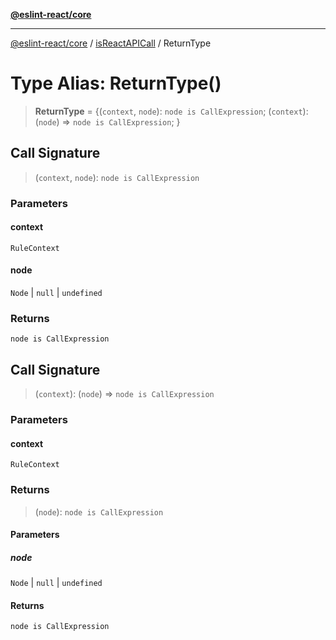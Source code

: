 [**@eslint-react/core**](../../../../README.md)

***

[@eslint-react/core](../../../../README.md) / [isReactAPICall](../README.md) / ReturnType

# Type Alias: ReturnType()

> **ReturnType** = \{(`context`, `node`): `node is CallExpression`; (`context`): (`node`) => `node is CallExpression`; \}

## Call Signature

> (`context`, `node`): `node is CallExpression`

### Parameters

#### context

`RuleContext`

#### node

`Node` | `null` | `undefined`

### Returns

`node is CallExpression`

## Call Signature

> (`context`): (`node`) => `node is CallExpression`

### Parameters

#### context

`RuleContext`

### Returns

> (`node`): `node is CallExpression`

#### Parameters

##### node

`Node` | `null` | `undefined`

#### Returns

`node is CallExpression`
